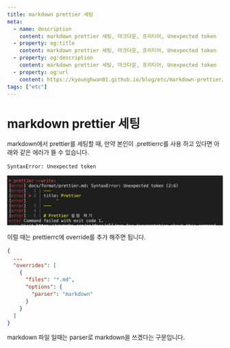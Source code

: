 ```yaml
---
title: markdown prettier 세팅
meta:
  - name: description
    content: markdown prettier 세팅, 마크다운, 프리티어, Unexpected token
  - property: og:title
    content: markdown prettier 세팅, 마크다운, 프리티어, Unexpected token
  - property: og:description
    content: markdown prettier 세팅, 마크다운, 프리티어, Unexpected token
  - property: og:url
    content: https://kyounghwan01.github.io/blog/etc/markdown-prettier/
tags: ["etc"]
---
```


# markdown prettier 세팅

markdown에서 prettier를 세팅할 때, 만약 본인이 .prettierrc를 사용 하고 있다면 아래와 같은 에러가 뜰 수 있습니다.

`SyntaxError: Unexpected token`

![prettier 에러](./img/prettier-error.png)

이럴 때는 prettierrc에 override를 추가 해주면 됩니다.

```json
{
  ...
  "overrides": [
    {
      "files": "*.md",
      "options": {
        "parser": "markdown"
      }
    }
  ]
}

```

markdown 파일 일때는 parser로 markdown을 쓰겠다는 구문입니다.

<TagLinks />

<Comment />

